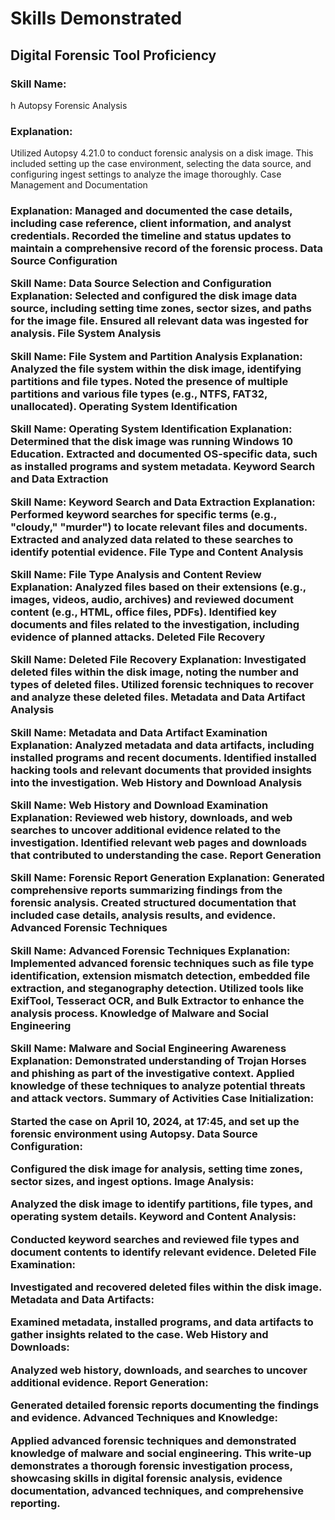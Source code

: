 <h1>Skills Demonstrated</h1>

<h2>Digital Forensic Tool Proficiency</h2>

<h3>Skill Name:</h3>h Autopsy Forensic Analysis
<h3>Explanation:</h3> Utilized Autopsy 4.21.0 to conduct forensic analysis on a disk image. This included setting up the case environment, selecting the data source, and configuring ingest settings to analyze the image thoroughly.
Case Management and Documentation

<h3>Explanation: Managed and documented the case details, including case reference, client information, and analyst credentials. Recorded the timeline and status updates to maintain a comprehensive record of the forensic process.
Data Source Configuration

Skill Name: Data Source Selection and Configuration
Explanation: Selected and configured the disk image data source, including setting time zones, sector sizes, and paths for the image file. Ensured all relevant data was ingested for analysis.
File System Analysis

Skill Name: File System and Partition Analysis
Explanation: Analyzed the file system within the disk image, identifying partitions and file types. Noted the presence of multiple partitions and various file types (e.g., NTFS, FAT32, unallocated).
Operating System Identification

Skill Name: Operating System Identification
Explanation: Determined that the disk image was running Windows 10 Education. Extracted and documented OS-specific data, such as installed programs and system metadata.
Keyword Search and Data Extraction

Skill Name: Keyword Search and Data Extraction
Explanation: Performed keyword searches for specific terms (e.g., "cloudy," "murder") to locate relevant files and documents. Extracted and analyzed data related to these searches to identify potential evidence.
File Type and Content Analysis

Skill Name: File Type Analysis and Content Review
Explanation: Analyzed files based on their extensions (e.g., images, videos, audio, archives) and reviewed document content (e.g., HTML, office files, PDFs). Identified key documents and files related to the investigation, including evidence of planned attacks.
Deleted File Recovery

Skill Name: Deleted File Recovery
Explanation: Investigated deleted files within the disk image, noting the number and types of deleted files. Utilized forensic techniques to recover and analyze these deleted files.
Metadata and Data Artifact Analysis

Skill Name: Metadata and Data Artifact Examination
Explanation: Analyzed metadata and data artifacts, including installed programs and recent documents. Identified installed hacking tools and relevant documents that provided insights into the investigation.
Web History and Download Analysis

Skill Name: Web History and Download Examination
Explanation: Reviewed web history, downloads, and web searches to uncover additional evidence related to the investigation. Identified relevant web pages and downloads that contributed to understanding the case.
Report Generation

Skill Name: Forensic Report Generation
Explanation: Generated comprehensive reports summarizing findings from the forensic analysis. Created structured documentation that included case details, analysis results, and evidence.
Advanced Forensic Techniques

Skill Name: Advanced Forensic Techniques
Explanation: Implemented advanced forensic techniques such as file type identification, extension mismatch detection, embedded file extraction, and steganography detection. Utilized tools like ExifTool, Tesseract OCR, and Bulk Extractor to enhance the analysis process.
Knowledge of Malware and Social Engineering

Skill Name: Malware and Social Engineering Awareness
Explanation: Demonstrated understanding of Trojan Horses and phishing as part of the investigative context. Applied knowledge of these techniques to analyze potential threats and attack vectors.
Summary of Activities
Case Initialization:

Started the case on April 10, 2024, at 17:45, and set up the forensic environment using Autopsy.
Data Source Configuration:

Configured the disk image for analysis, setting time zones, sector sizes, and ingest options.
Image Analysis:

Analyzed the disk image to identify partitions, file types, and operating system details.
Keyword and Content Analysis:

Conducted keyword searches and reviewed file types and document contents to identify relevant evidence.
Deleted File Examination:

Investigated and recovered deleted files within the disk image.
Metadata and Data Artifacts:

Examined metadata, installed programs, and data artifacts to gather insights related to the case.
Web History and Downloads:

Analyzed web history, downloads, and searches to uncover additional evidence.
Report Generation:

Generated detailed forensic reports documenting the findings and evidence.
Advanced Techniques and Knowledge:

Applied advanced forensic techniques and demonstrated knowledge of malware and social engineering.
This write-up demonstrates a thorough forensic investigation process, showcasing skills in digital forensic analysis, evidence documentation, advanced techniques, and comprehensive reporting.
